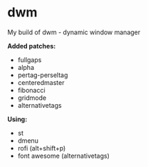 # **dwm**
My build of dwm - dynamic window manager

**Added patches:**

* fullgaps
* alpha
* pertag-perseltag
* centeredmaster
* fibonacci
* gridmode
* alternativetags

**Using:**

* st
* dmenu
* rofi (alt+shift+p)
* font awesome (alternativetags)
